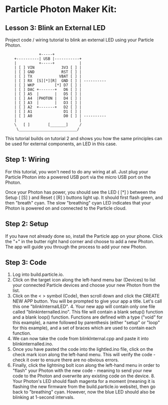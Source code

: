 # Particle Photon Maker Kit:
## Lesson 3: Blink an External LED
Project code / wiring tutorial to blink an external LED using your Particle Photon.

                   +-----+
        +----------| USB |-----------+
        |          +-----+           |
        | [ ] VIN            3V3 [ ] |
        | [ ] GND            RST [ ] |
        | [ ] TX            VBAT [ ] |
        | [ ] RX  [S][*][R]  GND [ ] | ----------
        | [ ] WKP         [*] D7 [ ] |
        | [ ] DAC +-------+   D6 [ ] |
        | [ ] A5  |       |   D5 [ ] |
        | [ ] A4  |PHOTON |   D4 [ ] |
        | [ ] A3  |       |   D3 [ ] |
        | [ ] A2  +-------+   D2 [ ] |
        | [ ] A1              D1 [ ] |
        | [ ] A0              D0 [ ] | ----------  
        |                            |
        \   [ ]        [_______]     /
         \__________________________/


This tutorial builds on tutorial 2 and shows you how the same principles can be used for external components, an LED in this case.

## Step 1: Wiring
For this tutorial, you won't need to do any wiring at all.  Just plug your Particle Photon into a powered USB port via the micro USB port on the Photon.

Once your Photon has power, you should see the LED ( [*] ) between the Setup ( [S] ) and Reset ( [R] ) buttons light up.  It should first flash green, and then "breath" cyan.  The slow "breathing" cyan LED indicates that your Photon is powered on and connected to the Particle cloud.

## Step 2: Setup
If you have not already done so, install the Particle app on your phone.  Click the "+" in the butter right hand corner and choose to add a new Photon.  The app will guide you through the process to add your new Photon.

## Step 3: Code
1. Log into build.particle.io.
2. Click on the target icon along the left-hand menu bar (Devices) to list your connected Particle devices and choose your new Photon from the list.
3. Click on the < > symbol (Code), then scroll down and click the CREATE NEW APP button.  You will be prompted to give your app a title.  Let's call this one "blinkInternalLED".
    4. Your new app will contain only one file called "blinkinternalled.ino".  This file will contain a blank setup() function and a blank loop() function.  Functions are defined with a type ("void" for this example), a name followed by parenthesis (either "setup" or "loop" for this example), and a set of braces which are used to contain each function.
5. We can now take the code from blinkInternal.cpp and paste it into blinkinternalled.ino.
6. Once you have pasted the code into the lightled.ino file, click on the check mark icon along the left-hand menu.  This will verify the code - check it over to ensure there are no obvious errors.
7. Finally, click the lightning bolt icon along the left-hand menu in order to "flash" your Photon with the new code - meaning to send your new code to the Photon and overwrite any existing code on the device.
    8. Your Photon's LED should flash magenta for a moment (meaning it is flashing the new firmware from the build.particle.io website), then go back to "breathing" cyan.  However, now the blue LED should also be blinking at 1-second intervals.